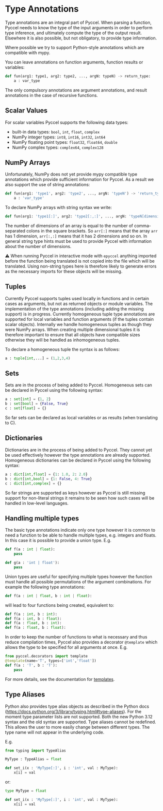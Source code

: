 # Type Annotations

Type annotations are an integral part of Pyccel. When parsing a function, Pyccel needs to know the type of the input arguments in order to perform type inference, and ultimately compute the type of the output result. Elsewhere it is also possible, but not obligatory, to provide type information.

Where possible we try to support Python-style annotations which are compatible with mypy.

You can leave annotations on function arguments, function results or variables:
```python
def fun(arg1: type1, arg2: type2, ..., argN: typeN) -> return_type:
    a : var_type
```

The only compulsory annotations are argument annotations, and result annotations in the case of recursive functions.

## Scalar Values

For scalar variables Pyccel supports the following data types:

-   built-in data types: `bool`, `int`, `float`, `complex`
-   NumPy integer types: `int8`, `int16`, `int32`, `int64`
-   NumPy floating point types: `float32`, `float64`, `double`
-   NumPy complex types: `complex64`, `complex128`

## NumPy Arrays

Unfortunately, NumPy does not yet provide mypy compatible type annotations which provide sufficient information for Pyccel. As a result we also support the use of string annotations:
```python
def fun(arg1: 'type1', arg2: 'type2', ..., argN: 'typeN') -> 'return_type':
    a : 'var_type'
```

To declare NumPy arrays with string syntax we write:
```python
def fun(arg1: 'type1[:]', arg2: 'type2[:,:]', ..., argN: 'typeN[dimensions]'):
```
The number of dimensions of an array is equal to the number of comma-separated colons in the square brackets.
So `arr[:]` means that the array `arr` has 1 dimension, `arr[:,:]` means that it has 2 dimensions and so on.
In general string type hints must be used to provide Pyccel with information about the number of dimensions.

:warning: When running Pyccel in interactive mode with `epyccel` anything imported before the function being translated is not copied into the file which will be translated. Using non-string types here is therefore likely to generate errors as the necessary imports for these objects will be missing.

## Tuples

Currently Pyccel supports tuples used locally in functions and in certain cases as arguments, but not as returned objects or module variables. The implementation of the type annotations (including adding the missing support) is in progress. Currently homogeneous tuple type annotations are supported for local variables and function arguments (if the tuples contain scalar objects). Internally we handle homogeneous tuples as though they were NumPy arrays. When creating multiple dimensional tuples it is therefore important to ensure that all objects have compatible sizes otherwise they will be handled as inhomogeneous tuples.

To declare a homogeneous tuple the syntax is as follows:
```python
a : tuple[int,...] = (1,2,3,4)
```

## Sets

Sets are in the process of being added to Pyccel. Homogeneous sets can be declared in Pyccel using the following syntax:
```python
a : set[int] = {1, 2}
b : set[bool] = {False, True}
c : set[float] = {}
```
So far sets can be declared as local variables or as results (when translating to C).

## Dictionaries

Dictionaries are in the process of being added to Pyccel. They cannot yet be used effectively however the type annotations are already supported.
Homogeneous dictionaries can be declared in Pyccel using the following syntax:
```python
a : dict[int,float] = {1: 1.0, 2: 2.0}
b : dict[int,bool] = {1: False, 4: True}
c : dict[int,complex] = {}
```
So far strings are supported as keys however as Pyccel is still missing support for non-literal strings it remains to be seen how such cases will be handled in low-level languages.

## Handling multiple types

The basic type annotations indicate only one type however it is common to need a function to be able to handle multiple types, e.g. integers and floats. In this case it is possible to provide a union type.
E.g.
```python
def f(a : int | float):
    pass

def g(a : 'int | float'):
    pass
```

Union types are useful for specifying multiple types however the function must handle all possible permutations of the argument combinations. For example the following type annotations:
```python
def f(a : int | float, b : int | float):
```
will lead to four functions being created, equivalent to:
```python
def f(a : int, b : int):
def f(a : int, b : float):
def f(a : float, b : int):
def f(a : float, b : float):
```

In order to keep the number of functions to what is necessary and thus reduce compilation times, Pyccel also provides a decorator `@template` which allows the type to be specified for all arguments at once.
E.g.
```python
from pyccel.decorators import template
@template(name='T', types=['int','float'])
def f(a : 'T', b : 'T'):
    pass
```

For more details, see the documentation for [templates](./templates.md).

## Type Aliases

Python also provides type alias objects as described in the Python docs (<https://docs.python.org/3/library/typing.html#type-aliases>). For the moment type parameter lists are not supported. Both the new Python 3.12 syntax and the old syntax are supported. Type aliases cannot be redefined. This allows the user to more easily change between different types. The type name will not appear in the underlying code.

E.g.
```python
from typing import TypeAlias

MyType : TypeAlias = float

def set_i(x : 'MyType[:]', i : 'int', val : MyType):
    x[i] = val
```

or:
```python
type MyType = float

def set_i(x : 'MyType[:]', i : 'int', val : MyType):
    x[i] = val
```
